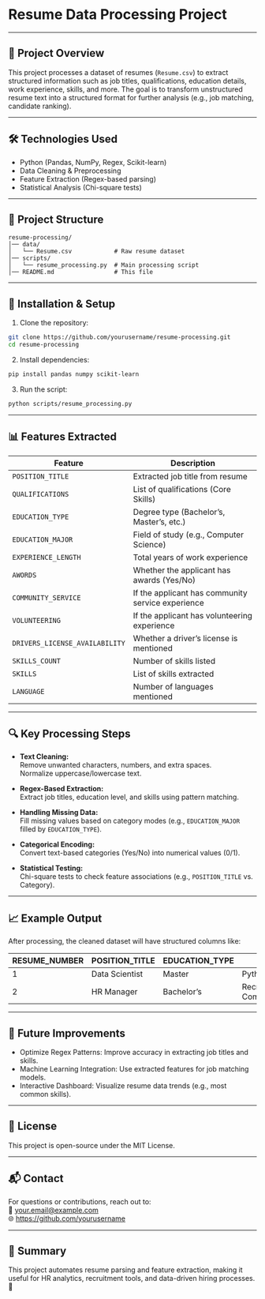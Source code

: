 
# Resume Data Processing Project

---

## 📌 Project Overview

This project processes a dataset of resumes (`Resume.csv`) to extract structured information such as job titles, qualifications, education details, work experience, skills, and more. The goal is to transform unstructured resume text into a structured format for further analysis (e.g., job matching, candidate ranking).

---

## 🛠️ Technologies Used

- Python (Pandas, NumPy, Regex, Scikit-learn)  
- Data Cleaning & Preprocessing  
- Feature Extraction (Regex-based parsing)  
- Statistical Analysis (Chi-square tests)  

---

## 📂 Project Structure

```
resume-processing/
│── data/
│   └── Resume.csv            # Raw resume dataset
│── scripts/
│   └── resume_processing.py  # Main processing script
│── README.md                 # This file
```

---

## 🔧 Installation & Setup

1. Clone the repository:
```bash
git clone https://github.com/yourusername/resume-processing.git
cd resume-processing
```

2. Install dependencies:
```bash
pip install pandas numpy scikit-learn
```

3. Run the script:
```bash
python scripts/resume_processing.py
```

---

## 📊 Features Extracted

| Feature                      | Description                               |
|------------------------------|-----------------------------------------|
| `POSITION_TITLE`             | Extracted job title from resume          |
| `QUALIFICATIONS`             | List of qualifications (Core Skills)     |
| `EDUCATION_TYPE`             | Degree type (Bachelor’s, Master’s, etc.) |
| `EDUCATION_MAJOR`            | Field of study (e.g., Computer Science)  |
| `EXPERIENCE_LENGTH`          | Total years of work experience            |
| `AWORDS`                    | Whether the applicant has awards (Yes/No)|
| `COMMUNITY_SERVICE`          | If the applicant has community service experience |
| `VOLUNTEERING`               | If the applicant has volunteering experience |
| `DRIVERS_LICENSE_AVAILABILITY` | Whether a driver’s license is mentioned  |
| `SKILLS_COUNT`               | Number of skills listed                   |
| `SKILLS`                    | List of skills extracted                  |
| `LANGUAGE`                   | Number of languages mentioned             |

---

## 🔍 Key Processing Steps

- **Text Cleaning:**  
  Remove unwanted characters, numbers, and extra spaces.  
  Normalize uppercase/lowercase text.

- **Regex-Based Extraction:**  
  Extract job titles, education level, and skills using pattern matching.

- **Handling Missing Data:**  
  Fill missing values based on category modes (e.g., `EDUCATION_MAJOR` filled by `EDUCATION_TYPE`).

- **Categorical Encoding:**  
  Convert text-based categories (Yes/No) into numerical values (0/1).

- **Statistical Testing:**  
  Chi-square tests to check feature associations (e.g., `POSITION_TITLE` vs. Category).

---

## 📈 Example Output

After processing, the cleaned dataset will have structured columns like:

| RESUME_NUMBER | POSITION_TITLE | EDUCATION_TYPE | SKILLS             | EXPERIENCE_LENGTH |
|---------------|----------------|----------------|--------------------|-------------------|
| 1             | Data Scientist | Master         | Python, SQL        | 5                 |
| 2             | HR Manager     | Bachelor’s     | Recruitment, Communication | 8           |

---

## 🚀 Future Improvements

- Optimize Regex Patterns: Improve accuracy in extracting job titles and skills.  
- Machine Learning Integration: Use extracted features for job matching models.  
- Interactive Dashboard: Visualize resume data trends (e.g., most common skills).

---

## 📜 License

This project is open-source under the MIT License.

---

## 📬 Contact

For questions or contributions, reach out to:  
📧 your.email@example.com  
🌐 https://github.com/yourusername

---

## 🎯 Summary

This project automates resume parsing and feature extraction, making it useful for HR analytics, recruitment tools, and data-driven hiring processes. 🚀
